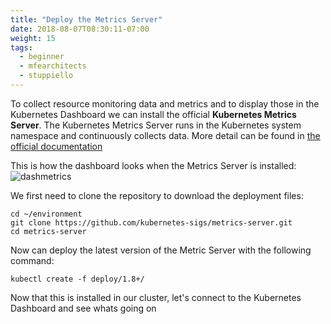 ```yaml
---
title: "Deploy the Metrics Server"
date: 2018-08-07T08:30:11-07:00
weight: 15
tags:
  - beginner
  - mfearchitects
  - stuppiello
---
```


To collect resource monitoring data and metrics and to display those in the Kubernetes Dashboard we can install the official **Kubernetes Metrics Server**. The Kubernetes Metrics Server runs in the Kubernetes system namespace and continuously collects data. More detail can be found in   [the official documentation](https://github.com/kubernetes-sigs/metrics-server)

This is how the dashboard looks when the Metrics Server is installed:
![dashmetrics](/images/mfe/dashwithmetrics.jpg?classes=border,shadow)

We first need to clone the repository to download the deployment files:
```
cd ~/environment
git clone https://github.com/kubernetes-sigs/metrics-server.git
cd metrics-server
```

Now can deploy the latest version of the Metric Server with the following command:
```
kubectl create -f deploy/1.8+/
```

Now that this is installed in our cluster, let's connect to the Kubernetes Dashboard and see whats going on

